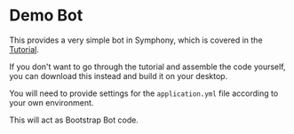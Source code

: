 # Demo Bot

This provides a very simple bot in Symphony, which is covered in the [Tutorial](https://finos.github.io/spring-bot).

If you don't want to go through the tutorial and assemble the code yourself, you can download this instead and build it on your desktop.

You will need to provide settings for the `application.yml` file according to your own environment.

This will act as Bootstrap Bot code.
